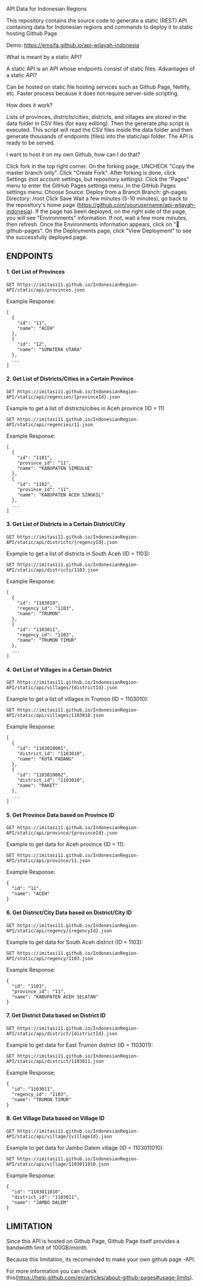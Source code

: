 API Data for Indonesian Regions

This repository contains the source code to generate a static (REST) API containing data for Indonesian regions and commands to deploy it to static hosting Github Page.

Demo: https://emsifa.github.io/api-wilayah-indonesia


What is meant by a static API?

A static API is an API whose endpoints consist of static files.
Advantages of a static API?

Can be hosted on static file hosting services such as Github Page, Netlify, etc.
Faster process because it does not require server-side scripting.

How does it work?

Lists of provinces, districts/cities, districts, and villages are stored in the data folder in CSV files (for easy editing).
Then the generate.php script is executed. This script will read the CSV files inside the data folder and then generate thousands of endpoints (files) into the static/api folder.
The API is ready to be served.

I want to host it on my own Github, how can I do that?

Click fork in the top right corner.
On the forking page, UNCHECK "Copy the master branch only".
Click "Create Fork".
After forking is done, click Settings (not account settings, but repository settings).
Click the "Pages" menu to enter the GitHub Pages settings menu.
In the GitHub Pages settings menu:
  Choose Source: Deploy from a Branch
  Branch: gh-pages
  Directory: /root
  Click Save
Wait a few minutes (5-10 minutes), go back to the repository's home page (https://github.com/yourusername/api-wilayah-indonesia).
If the page has been deployed, on the right side of the page, you will see "Environments" information. If not, wait a few more minutes, then refresh.
Once the Environments information appears, click on "🚀 github-pages".
On the Deployments page, click "View Deployment" to see the successfully deployed page.

## ENDPOINTS

#### 1. Get List of Provinces

```
GET https://imitasi11.github.io/IndonesianRegion-API/static/api/provinces.json
```

Example Response:

```
[
  {
    "id": "11",
    "name": "ACEH"
  },
  {
    "id": "12",
    "name": "SUMATERA UTARA"
  },
  ...
]
```

#### 2. Get List of Districts/Cities in a Certain Province

```
GET https://imitasi11.github.io/IndonesianRegion-API/static/api/regencies/{provinceId}.json
```

Example to get a list of districts/cities in Aceh province (ID = 11)

```
GET https://imitasi11.github.io/IndonesianRegion-API/static/api/regencies/11.json
```

Example Response:

```
[
  {
    "id": "1101",
    "province_id": "11",
    "name": "KABUPATEN SIMEULUE"
  },
  {
    "id": "1102",
    "province_id": "11",
    "name": "KABUPATEN ACEH SINGKIL"
  },
  ...
]
```

#### 3. Get List of Districts in a Certain District/City

```
GET https://imitasi11.github.io/IndonesianRegion-API/static/api/districts/{regencyId}.json
```

Example to get a list of districts in South Aceh (ID = 1103):

```
GET https://imitasi11.github.io/IndonesianRegion-API/static/api/districts/1103.json
```

Example Response:

```
[
  {
    "id": "1103010",
    "regency_id": "1103",
    "name": "TRUMON"
  },
  {
    "id": "1103011",
    "regency_id": "1103",
    "name": "TRUMON TIMUR"
  },
  ...
]
```

#### 4. Get List of Villages in a Certain District

```
GET https://imitasi11.github.io/IndonesianRegion-API/static/api/villages/{districtId}.json
```

Example to get a list of villages in Trumon (ID = 1103010):

```
GET https://imitasi11.github.io/IndonesianRegion-API/static/api/villages/1103010.json
```

Example Response:

```
[
  {
    "id": "1103010001",
    "district_id": "1103010",
    "name": "KUTA PADANG"
  },
  {
    "id": "1103010002",
    "district_id": "1103010",
    "name": "RAKET"
  },
  ...
]
```

#### 5. Get Province Data based on Province ID

```
GET https://imitasi11.github.io/IndonesianRegion-API/static/api/province/{provinceId}.json
```

Example to get data for Aceh province (ID = 11):

```
GET https://imitasi11.github.io/IndonesianRegion-API/static/api/province/11.json
```

Example Response:

```
{
  "id": "11",
  "name": "ACEH"
}
```

#### 6. Get District/City Data based on District/City ID

```
GET https://imitasi11.github.io/IndonesianRegion-API/static/api/regency/{regencyId}.json
```

Example to get data for South Aceh district (ID = 1103):

```
GET https://imitasi11.github.io/IndonesianRegion-API/static/api/regency/1103.json
```

Example Response:

```
{
  "id": "1103",
  "province_id": "11",
  "name": "KABUPATEN ACEH SELATAN"
}
```

#### 7. Get District Data based on District ID

```
GET https://imitasi11.github.io/IndonesianRegion-API/static/api/district/{districtId}.json
```

Example to get data for East Trumon district (ID = 1103011):

```
GET https://imitasi11.github.io/IndonesianRegion-API/static/api/district/1103011.json
```

Example Response:

```
{
  "id": "1103011",
  "regency_id": "1103",
  "name": "TRUMON TIMUR"
}
```

#### 8. Get Village Data based on Village ID

```
GET https://imitasi11.github.io/IndonesianRegion-API/static/api/village/{villageId}.json
```

Example to get data for Jambo Dalem village (ID = 1103011010):

```
GET https://imitasi11.github.io/IndonesianRegion-API/static/api/village/1103011010.json
```

Example Response:

```
{
  "id": "1103011010",
  "district_id": "1103011",
  "name": "JAMBO DALEM"
}
```

## LIMITATION

Since this API is hosted on Github Page, Github Page itself provides a bandwidth limit of 100GB/month. 

Because this limitation, its recomended to make your own github page -API.

For more information you can check this(https://help.github.com/en/articles/about-github-pages#usage-limits).
